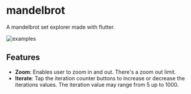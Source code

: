# mandelbrot

A mandelbrot set explorer made with flutter.

![examples](https://github.com/user-attachments/assets/180048ce-a357-420b-9af9-cbe654af8505)

## Features
- **Zoom**: Enables user to zoom in and out. There's a zoom out limit.
- **Iterate**: Tap the iteration counter buttons to increase or decrease the iterations values. The iteration value may range from 5 up to 1000.